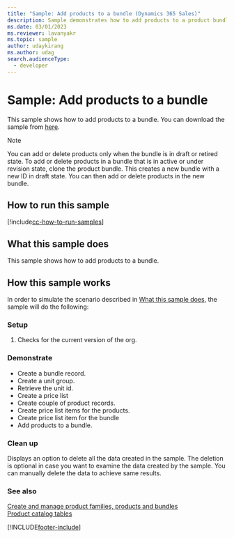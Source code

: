 ```yaml
---
title: "Sample: Add products to a bundle (Dynamics 365 Sales)"
description: Sample demonstrates how to add products to a product bundle.
ms.date: 03/01/2023
ms.reviewer: lavanyakr
ms.topic: sample
author: udaykirang
ms.author: udag
search.audienceType: 
  - developer
---
```

# Sample: Add products to a bundle

This sample shows how to add products to a bundle. You can download the sample from [here](https://github.com/microsoft/Dynamics365-Apps-Samples/tree/master/sales/AddProductsBundle).

> [!NOTE]
> You can add or delete products only when the bundle is in draft or retired state. To add or delete products in a bundle that is in active or under revision state, clone the product bundle. This creates a new bundle with a new ID in draft state. You can then add or delete products in the new bundle.

## How to run this sample

[!include[cc-how-to-run-samples](../../includes/cc-how-to-run-samples.md)]
## What this sample does

This sample shows how to add products to a bundle.

## How this sample works

In order to simulate the scenario described in [What this sample does](#what-this-sample-does), the sample will do the following:

### Setup

1. Checks for the current version of the org. 

### Demonstrate

- Create a bundle record.
- Create a unit group.
- Retrieve the unit id.
- Create a price list
- Create couple of product records.
- Create price list items for the products.
- Create price list item for the bundle
- Add products to a bundle. 

### Clean up

Displays an option to delete all the data created in the sample. The deletion is optional in case you want to examine the data created by the sample. You can manually delete the data to achieve same results.  
  
### See also

 [Create and manage product families, products and bundles](create-manage-product-families-products-bundles-product-properties.md)  
 [Product catalog tables](product-catalog-entities.md)  


[!INCLUDE[footer-include](../../includes/footer-banner.md)]
